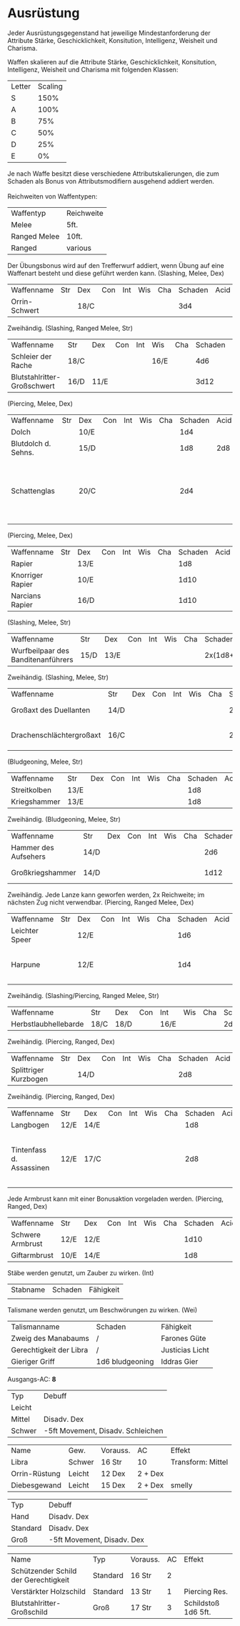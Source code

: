 # Ausrüstung

Jeder Ausrüstungsgegenstand hat jeweilige Mindestanforderung der Attribute Stärke, Geschicklichkeit, Konsitution,
Intelligenz, Weisheit und Charisma.

<tabs>
    <tab title="Waffen">
        Waffen skalieren auf die Attribute Stärke, Geschicklichkeit, Konsitution, Intelligenz, Weisheit und Charisma mit
        folgenden Klassen:
        <table>
        <tr><td>Letter</td><td>Scaling</td></tr>
        <tr><td>S</td><td>150%</td></tr>
        <tr><td>A</td><td>100%</td></tr>
        <tr><td>B</td><td>75%</td></tr>
        <tr><td>C</td><td>50%</td></tr>
        <tr><td>D</td><td>25%</td></tr>
        <tr><td>E</td><td>0%</td></tr>
        </table>
        Je nach Waffe besitzt diese verschiedene Attributskalierungen, die zum Schaden als Bonus von Attributsmodifiern
        ausgehend addiert werden.<br></br>
        Reichweiten von Waffentypen:
        <table>
        <tr><td>Waffentyp</td><td>Reichweite</td></tr>
        <tr><td>Melee</td><td>5ft.</td></tr>
        <tr><td>Ranged Melee</td><td>10ft.</td></tr>
        <tr><td>Ranged</td><td>various</td></tr>
        </table>
        Der Übungsbonus wird auf den Trefferwurf addiert, wenn Übung auf eine Waffenart besteht und diese geführt
        werden kann.
        <tabs>
            <tab title="Kurzschwerter">
                (Slashing, Melee, Dex)
                <table>
                <tr><td>Waffenname</td><td>Str</td><td>Dex</td><td>Con</td><td>Int</td><td>Wis</td><td>Cha</td><td>Schaden</td><td>Acid</td><td>Cold</td><td>Dark</td><td>Fire</td><td>Forc</td><td>Lght</td><td>Necr</td><td>Pois</td><td>Psyc</td><td>Radi</td><td>Thnd</td><td>Fähigkeit</td></tr>
                <tr><td>Orrin-Schwert</td><td> </td><td>18/C</td><td> </td><td> </td><td> </td><td> </td><td>3d4</td><td> </td><td> </td><td> </td><td> </td><td> </td><td> </td><td> </td><td> </td><td> </td><td> </td><td> </td><td> </td></tr>
                </table>
            </tab>
            <tab title="Großschwerter">
                Zweihändig.
                (Slashing, Ranged Melee, Str)
                <table>
                <tr><td>Waffenname</td><td>Str</td><td>Dex</td><td>Con</td><td>Int</td><td>Wis</td><td>Cha</td><td>Schaden</td><td>Acid</td><td>Cold</td><td>Dark</td><td>Fire</td><td>Force</td><td>Lighting</td><td>Necrotic</td><td>Poison</td><td>Psychic</td><td>Radiant</td><td>Thunder</td><td>Fähigkeit</td></tr>
                <tr><td>Schleier der Rache</td><td>18/C</td><td> </td><td> </td><td> </td><td>16/E</td><td> </td><td>4d6</td><td> </td><td> </td><td>2d6</td><td> </td><td> </td><td> </td><td> </td><td> </td><td> </td><td> </td><td> </td><td>Racheschleier</td></tr>
                <tr><td>Blutstahlritter-Großschwert</td><td>16/D</td><td>11/E</td><td> </td><td> </td><td> </td><td> </td><td>3d12</td><td> </td><td> </td><td> </td><td> </td><td> </td><td> </td><td> </td><td> </td><td> </td><td> </td><td>2d4</td><td> </td></tr>
                </table>
            </tab>
            <tab title="Dolche">
                (Piercing, Melee, Dex)
                <table>
                <tr><td>Waffenname</td><td>Str</td><td>Dex</td><td>Con</td><td>Int</td><td>Wis</td><td>Cha</td><td>Schaden</td><td>Acid</td><td>Cold</td><td>Dark</td><td>Fire</td><td>Force</td><td>Lighting</td><td>Necrotic</td><td>Poison</td><td>Psychic</td><td>Radiant</td><td>Thunder</td><td>Fähigkeit</td></tr>
                <tr><td>Dolch</td><td> </td><td>10/E</td><td> </td><td> </td><td> </td><td> </td><td>1d4</td><td> </td><td> </td><td> </td><td> </td><td> </td><td> </td><td> </td><td> </td><td> </td><td> </td><td> </td><td> </td></tr>
                <tr><td>Blutdolch d. Sehns.</td><td> </td><td>15/D</td><td> </td><td> </td><td> </td><td> </td><td>1d8</td><td>2d8</td><td> </td><td> </td><td> </td><td> </td><td> </td><td> </td><td> </td><td> </td><td> </td><td> </td><td>Multiattack</td></tr>
                <tr><td>Schattenglas</td><td> </td><td>20/C</td><td> </td><td> </td><td> </td><td> </td><td>2d4</td><td> </td><td> </td><td>1d4</td><td> </td><td> </td><td> </td><td>1d4</td><td> </td><td> </td><td> </td><td> </td><td>x2, hinterlässt in Kleidung und Haut keine Schnitte; innere Verletzungen</td></tr>
                </table>
            </tab>
            <tab title="Stichschwerter">
                (Piercing, Melee, Dex)
                <table>
                <tr><td>Waffenname</td><td>Str</td><td>Dex</td><td>Con</td><td>Int</td><td>Wis</td><td>Cha</td><td>Schaden</td><td>Acid</td><td>Cold</td><td>Dark</td><td>Fire</td><td>Force</td><td>Lighting</td><td>Necrotic</td><td>Poison</td><td>Psychic</td><td>Radiant</td><td>Thunder</td><td>Fähigkeit</td></tr>
                <tr><td>Rapier</td><td> </td><td>13/E</td><td> </td><td> </td><td> </td><td> </td><td>1d8</td><td> </td><td> </td><td> </td><td> </td><td> </td><td> </td><td> </td><td> </td><td> </td><td> </td><td> </td><td> </td></tr>
                <tr><td>Knorriger Rapier</td><td> </td><td>10/E</td><td> </td><td> </td><td> </td><td> </td><td>1d10</td><td> </td><td> </td><td> </td><td> </td><td> </td><td> </td><td> </td><td> </td><td> </td><td> </td><td> </td><td> </td></tr>
                <tr><td>Narcians Rapier</td><td> </td><td>16/D</td><td> </td><td> </td><td> </td><td> </td><td>1d10</td><td> </td><td> </td><td> </td><td> </td><td> </td><td> </td><td> </td><td> </td><td> </td><td>1d4</td><td> </td><td> </td></tr>
                </table>
            </tab>
            <tab title="Äxte">
                (Slashing, Melee, Str)
                <table>
                <tr><td>Waffenname</td><td>Str</td><td>Dex</td><td>Con</td><td>Int</td><td>Wis</td><td>Cha</td><td>Schaden</td><td>Acid</td><td>Cold</td><td>Dark</td><td>Fire</td><td>Force</td><td>Lighting</td><td>Necrotic</td><td>Poison</td><td>Psychic</td><td>Radiant</td><td>Thunder</td><td>Fähigkeit</td></tr>
                <tr><td>Wurfbeilpaar des Banditenanführers</td><td>15/D</td><td>13/E</td><td> </td><td> </td><td> </td><td> </td><td>2x(1d8+4)</td><td> </td><td> </td><td> </td><td> </td><td> </td><td> </td><td> </td><td> </td><td> </td><td> </td><td> </td><td>Wurf (20/60)</td></tr>
                </table>
            </tab>
            <tab title="Großäxte">
                Zweihändig. (Slashing, Melee, Str)
                <table>
                <tr><td>Waffenname</td><td>Str</td><td>Dex</td><td>Con</td><td>Int</td><td>Wis</td><td>Cha</td><td>Schaden</td><td>Acid</td><td>Cold</td><td>Dark</td><td>Fire</td><td>Force</td><td>Lighting</td><td>Necrotic</td><td>Poison</td><td>Psychic</td><td>Radiant</td><td>Thunder</td><td>Fähigkeit</td></tr>
                <tr><td>Großaxt des Duellanten</td><td>14/D</td><td> </td><td> </td><td> </td><td> </td><td> </td><td>2d12</td><td> </td><td> </td><td> </td><td> </td><td> </td><td> </td><td> </td><td> </td><td> </td><td> </td><td> </td><td>5ft Knockback</td></tr>
                <tr><td>Drachenschlächtergroßaxt</td><td>16/C</td><td> </td><td> </td><td> </td><td> </td><td> </td><td>2d12</td><td> </td><td> </td><td> </td><td> </td><td> </td><td>4d4</td><td> </td><td> </td><td> </td><td> </td><td> </td><td>+2d4 lightning Cd: 5R.</td></tr>
                </table>
            </tab>
            <tab title="Hämmer">
                (Bludgeoning, Melee, Str)
                <table>
                <tr><td>Waffenname</td><td>Str</td><td>Dex</td><td>Con</td><td>Int</td><td>Wis</td><td>Cha</td><td>Schaden</td><td>Acid</td><td>Cold</td><td>Dark</td><td>Fire</td><td>Force</td><td>Lighting</td><td>Necrotic</td><td>Poison</td><td>Psychic</td><td>Radiant</td><td>Thunder</td><td>Fähigkeit</td></tr>
                <tr><td>Streitkolben</td><td>13/E</td><td> </td><td> </td><td> </td><td> </td><td> </td><td>1d8</td><td> </td><td> </td><td> </td><td> </td><td> </td><td> </td><td> </td><td> </td><td> </td><td> </td><td> </td><td> </td></tr>
                <tr><td>Kriegshammer</td><td>13/E</td><td> </td><td> </td><td> </td><td> </td><td> </td><td>1d8</td><td> </td><td> </td><td> </td><td> </td><td> </td><td> </td><td> </td><td> </td><td> </td><td> </td><td> </td><td> </td></tr>
                </table>
            </tab>
            <tab title="Großhämmer">
                Zweihändig. (Bludgeoning, Melee, Str)
                <table>
                <tr><td>Waffenname</td><td>Str</td><td>Dex</td><td>Con</td><td>Int</td><td>Wis</td><td>Cha</td><td>Schaden</td><td>Acid</td><td>Cold</td><td>Dark</td><td>Fire</td><td>Force</td><td>Lighting</td><td>Necrotic</td><td>Poison</td><td>Psychic</td><td>Radiant</td><td>Thunder</td><td>Fähigkeit</td></tr>
                <tr><td>Hammer des Aufsehers</td><td>14/D</td><td> </td><td> </td><td> </td><td> </td><td> </td><td>2d6</td><td> </td><td> </td><td> </td><td> </td><td> </td><td> </td><td> </td><td> </td><td> </td><td> </td><td> </td><td> </td></tr>
                <tr><td>Großkriegshammer</td><td>14/D</td><td> </td><td> </td><td> </td><td> </td><td> </td><td>1d12</td><td> </td><td> </td><td> </td><td> </td><td> </td><td> </td><td> </td><td> </td><td> </td><td> </td><td> </td><td>Para: 75%</td></tr>
                </table>
            </tab>
            <tab title="Lanzen">
                Zweihändig. Jede Lanze kann geworfen werden, 2x Reichweite; im nächsten Zug nicht verwendbar. (Piercing, Ranged Melee, Dex)
                <table>
                <tr><td>Waffenname</td><td>Str</td><td>Dex</td><td>Con</td><td>Int</td><td>Wis</td><td>Cha</td><td>Schaden</td><td>Acid</td><td>Cold</td><td>Dark</td><td>Fire</td><td>Force</td><td>Lighting</td><td>Necrotic</td><td>Poison</td><td>Psychic</td><td>Radiant</td><td>Thunder</td><td>Fähigkeit</td></tr>
                <tr><td>Leichter Speer</td><td> </td><td>12/E</td><td> </td><td> </td><td> </td><td> </td><td>1d6</td><td> </td><td> </td><td> </td><td> </td><td> </td><td> </td><td> </td><td> </td><td> </td><td> </td><td> </td><td>20/60</td></tr>
                <tr><td>Harpune</td><td> </td><td>12/E</td><td> </td><td> </td><td> </td><td> </td><td>1d4</td><td> </td><td> </td><td> </td><td> </td><td> </td><td> </td><td> </td><td> </td><td> </td><td> </td><td> </td><td>20/60, Widerhaken (x2 Dmg Roll)</td></tr>
                </table>
            </tab>
            <tab title="Hellebarden">
                Zweihändig. (Slashing/Piercing, Ranged Melee, Str)
                <table>
                <tr><td>Waffenname</td><td>Str</td><td>Dex</td><td>Con</td><td>Int</td><td>Wis</td><td>Cha</td><td>Schaden</td><td>Acid</td><td>Cold</td><td>Dark</td><td>Fire</td><td>Force</td><td>Lighting</td><td>Necrotic</td><td>Poison</td><td>Psychic</td><td>Radiant</td><td>Thunder</td><td>Fähigkeit</td></tr>
                <tr><td>Herbstlaubhellebarde</td><td>18/C</td><td>18/D</td><td> </td><td>16/E</td><td> </td><td> </td><td>2d10</td><td> </td><td> </td><td>1d8</td><td> </td><td> </td><td> </td><td> </td><td> </td><td> </td><td> </td><td> </td><td>Herbstwinde</td></tr>
                </table>
            </tab>
            <tab title="Kurzbögen">
                Zweihändig. (Piercing, Ranged, Dex)
                <table>
                <tr><td>Waffenname</td><td>Str</td><td>Dex</td><td>Con</td><td>Int</td><td>Wis</td><td>Cha</td><td>Schaden</td><td>Acid</td><td>Cold</td><td>Dark</td><td>Fire</td><td>Force</td><td>Lighting</td><td>Necrotic</td><td>Poison</td><td>Psychic</td><td>Radiant</td><td>Thunder</td><td>Fähigkeit</td></tr>
                <tr><td>Splittriger Kurzbogen</td><td> </td><td>14/D</td><td> </td><td> </td><td> </td><td> </td><td>2d8</td><td> </td><td> </td><td> </td><td> </td><td> </td><td> </td><td> </td><td> </td><td> </td><td> </td><td> </td><td>60/90</td></tr>
                </table>
            </tab>
            <tab title="Langbögen">
                Zweihändig. (Piercing, Ranged, Dex)
                <table>
                <tr><td>Waffenname</td><td>Str</td><td>Dex</td><td>Con</td><td>Int</td><td>Wis</td><td>Cha</td><td>Schaden</td><td>Acid</td><td>Cold</td><td>Dark</td><td>Fire</td><td>Force</td><td>Lighting</td><td>Necrotic</td><td>Poison</td><td>Psychic</td><td>Radiant</td><td>Thunder</td><td>Fähigkeit</td></tr>
                <tr><td>Langbogen</td><td>12/E</td><td>14/E</td><td> </td><td> </td><td> </td><td> </td><td>1d8</td><td> </td><td> </td><td> </td><td> </td><td> </td><td> </td><td> </td><td> </td><td> </td><td> </td><td> </td><td>120/380</td></tr>
                <tr><td>Tintenfass d. Assassinen</td><td>12/E</td><td>17/C</td><td> </td><td> </td><td> </td><td> </td><td>2d8</td><td> </td><td> </td><td> </td><td> </td><td> </td><td> </td><td> </td><td> </td><td> </td><td> </td><td> </td><td>100/250, 10 Pfeile in beliebiges Gift eintauchen</td></tr>
                </table>
            </tab>
            <tab title="Armbrüste">
                Jede Armbrust kann mit einer Bonusaktion vorgeladen werden. (Piercing, Ranged, Dex)
                <table>
                <tr><td>Waffenname</td><td>Str</td><td>Dex</td><td>Con</td><td>Int</td><td>Wis</td><td>Cha</td><td>Schaden</td><td>Acid</td><td>Cold</td><td>Dark</td><td>Fire</td><td>Force</td><td>Lighting</td><td>Necrotic</td><td>Poison</td><td>Psychic</td><td>Radiant</td><td>Thunder</td><td>Fähigkeit</td></tr>
                <tr><td>Schwere Armbrust</td><td>12/E</td><td>12/E</td><td> </td><td> </td><td> </td><td> </td><td>1d10</td><td> </td><td> </td><td> </td><td> </td><td> </td><td> </td><td> </td><td> </td><td> </td><td> </td><td> </td><td>80/300</td></tr>
                <tr><td>Giftarmbrust</td><td>10/E</td><td>14/E</td><td> </td><td> </td><td> </td><td> </td><td>1d8</td><td> </td><td> </td><td> </td><td> </td><td> </td><td> </td><td> </td><td>3d6</td><td> </td><td> </td><td> </td><td>80/300</td></tr>
                </table>
            </tab>
        </tabs>
    </tab>
    <tab title="Magiewirken">
        <tabs>
            <tab title="Stäbe">
                Stäbe werden genutzt, um Zauber zu wirken. (Int)
                <table>
                <tr><td>Stabname</td><td>Schaden</td><td>Fähigkeit</td></tr>
                <tr><td> </td><td> </td><td> </td></tr>
                </table>
            </tab>
            <tab title="Talismane">
                Talismane werden genutzt, um Beschwörungen zu wirken. (Wei)
                <table>
                <tr><td>Talismanname</td><td>Schaden</td><td>Fähigkeit</td></tr>
                <tr><td>Zweig des Manabaums</td><td>/</td><td>Farones Güte</td></tr>
                <tr><td>Gerechtigkeit der Libra</td><td>/</td><td>Justicias Licht</td></tr>
                <tr><td>Gieriger Griff</td><td>1d6 bludgeoning</td><td>Iddras Gier</td></tr>
                </table>
            </tab>
        </tabs>
    </tab>
    <tab title="Verteidigung">
        Ausgangs-AC: <b>8</b>
        <tabs>
            <tab title="Rüstungen">
                <table>
                <tr><td>Typ</td><td>Debuff</td></tr>
                <tr><td>Leicht</td><td> </td></tr>
                <tr><td>Mittel</td><td>Disadv. Dex</td></tr>
                <tr><td>Schwer</td><td>-5ft Movement, Disadv. Schleichen</td></tr>
                </table>
                <table>
                <tr><td>Name</td><td>Gew.</td><td>Vorauss.</td><td>AC</td><td>Effekt</td></tr>
                <tr><td>Libra</td><td>Schwer</td><td>16 Str</td><td>10</td><td>Transform: Mittel</td></tr>
                <tr><td>Orrin-Rüstung</td><td>Leicht</td><td>12 Dex</td><td>2 + Dex</td><td> </td></tr>
                <tr><td>Diebesgewand</td><td>Leicht</td><td>15 Dex</td><td>2 + Dex</td><td>smelly</td></tr>
                </table>
            </tab>
            <tab title="Schilde">
                <table>
                <tr><td>Typ</td><td>Debuff</td></tr>
                <tr><td>Hand</td><td>Disadv. Dex</td></tr>
                <tr><td>Standard</td><td>Disadv. Dex</td></tr>
                <tr><td>Groß</td><td>-5ft Movement, Disadv. Dex</td></tr>
                </table>
                <table>
                <tr><td>Name</td><td>Typ</td><td>Vorauss.</td><td>AC</td><td>Effekt</td></tr>
                <tr><td>Schützender Schild der Gerechtigkeit</td><td>Standard</td><td>16 Str</td><td>2</td><td> </td></tr>
                <tr><td>Verstärkter Holzschild</td><td>Standard</td><td>13 Str</td><td>1</td><td>Piercing Res.</td></tr>
                <tr><td>Blutstahlritter-Großschild</td><td>Groß</td><td>17 Str</td><td>3</td><td>Schildstoß 1d6 5ft.</td></tr>
                </table>
            </tab>
        </tabs>
    </tab>
</tabs>







